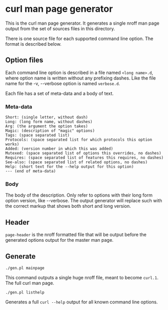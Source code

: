 # curl man page generator

This is the curl man page generator. It generates a single nroff man page
output from the set of sources files in this directory.

There is one source file for each supported command line option. The format is
described below.

## Option files

Each command line option is described in a file named `<long name>.d`, where
option name is written without any prefixing dashes. Like the file name for
the -v, --verbose option is named `verbose.d`.

Each file has a set of meta-data and a body of text.

### Meta-data

    Short: (single letter, without dash)
    Long: (long form name, without dashes)
    Arg: (the argument the option takes)
    Magic: (description of "magic" options)
    Tags: (space separated list)
    Protocols: (space separated list for which protocols this option works)
    Added: (version number in which this was added)
    Mutexed: (space separated list of options this overrides, no dashes)
    Requires: (space separated list of features this requires, no dashes)
    See-also: (space separated list of related options, no dashes)
    Help: (short text for the --help output for this option)
    --- (end of meta-data)

### Body

The body of the description. Only refer to options with their long form option
version, like --verbose. The output generator will replace such with the
correct markup that shows both short and long version.

## Header

`page-header` is the nroff formatted file that will be output before the
generated options output for the master man page.

## Generate

`./gen.pl mainpage`

This command outputs a single huge nroff file, meant to become `curl.1`. The
full curl man page.

`./gen.pl listhelp`

Generates a full `curl --help` output for all known command line options.
